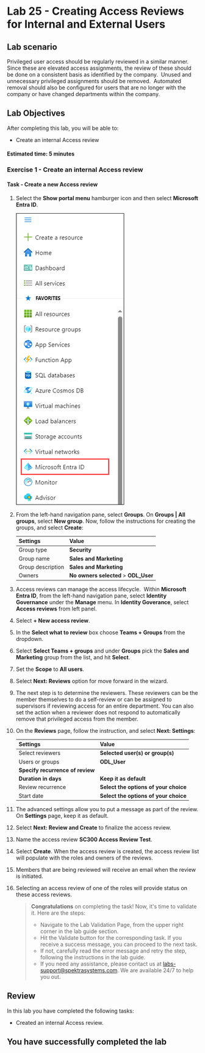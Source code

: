 # Lab 25 - Creating Access Reviews for Internal and External Users  

## Lab scenario

Privileged user access should be regularly reviewed in a similar manner.  Since these are elevated access assignments, the review of these should be done on a consistent basis as identified by the company.  Unused and unnecessary privileged assignments should be removed.  Automated removal should also be configured for users that are no longer with the company or have changed departments within the company.

## Lab Objectives

After completing this lab, you will be able to:
- Create an internal Access review

#### Estimated time: 5 minutes

### Exercise 1 - Create an internal Access review

#### Task - Create a new Access review

1. Select the **Show portal menu** hamburger icon and then select **Microsoft Entra ID**.

    ![Azure portal menu with Azure Active Directory selected](./media/msentrid.png)

1. From the left-hand navigation pane, select **Groups**. On **Groups | All groups**, select **New group**. Now, follow the instructions for creating the groups, and select **Create**:

    |Settings|Value|
    |--------|-----|
    |Group type| **Security**|
    |Group name| **Sales and Marketing**|
    |Group description| **Sales and Marketing**|
    |Owners| **No owners selected** > **ODL_User <inject key="DeploymentID" enableCopy="false"/>**|

1. Access reviews can manage the access lifecycle.  Within **Microsoft Entra ID**, from the left-hand navigation pane, select **Identity Governance** under the **Manage** menu.  In **Identity Goverance**, select **Access reviews** from left panel.

1. Select **+ New access review**.

1. In the **Select what to review** box choose **Teams + Groups** from the dropdown.

1. Select **Select Teams + groups** and under **Groups** pick the **Sales and Marketing** group from the list, and hit **Select**.

1. Set the **Scope** to **All users**.

1. Select **Next: Reviews** option for move forward in the wizard.

1. The next step is to determine the reviewers. These reviewers can be the member themselves to do a self-review or can be assigned to supervisors if reviewing access for an entire department. You can also set the action when a reviewer does not respond to automatically remove that privileged access from the member.

1. On the **Reviews** page, follow the instruction, and select **Next: Settings**:

    |Settings|Value|
    |--------|-----|
    |Select reviewers| **Selected user(s) or group(s)**|
    |Users or groups| **ODL_User <inject key="DeploymentID" enableCopy="false"/>**|
    |**Specify recurrence of review**| 
    |**Duration in days**| **Keep it as default**|
    |Review recurrence| **Select the options of your choice**|
    |Start date| **Select the options of your choice**|
    
1. The advanced settings allow you to put a message as part of the review. On **Settings** page, keep it as default.

1. Select **Next: Review and Create** to finalize the access review.

1. Name the access review **SC300 Access Review Test**.

1. Select **Create**. When the access review is created, the access review list will populate with the roles and owners of the reviews.

1. Members that are being reviewed will receive an email when the review is initiated.

1. Selecting an access review of one of the roles will provide status on these access reviews.

    > **Congratulations** on completing the task! Now, it's time to validate it. Here are the steps:
   > - Navigate to the Lab Validation Page, from the upper right corner in the lab guide section.
   > - Hit the Validate button for the corresponding task. If you receive a success message, you can proceed to the next task. 
   > - If not, carefully read the error message and retry the step, following the instructions in the lab guide.
   > - If you need any assistance, please contact us at labs-support@spektrasystems.com. We are available 24/7 to help you out.

## Review

In this lab you have completed the following tasks:
- Created an internal Access review.

## You have successfully completed the lab
